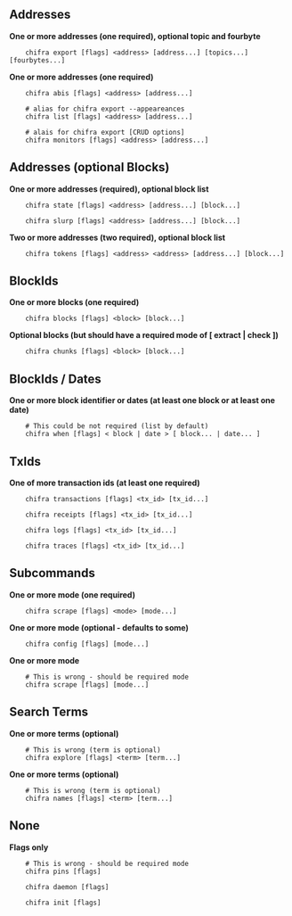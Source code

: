 ## Addresses

**One or more addresses (one required), optional topic and fourbyte**

```[shell]
    chifra export [flags] <address> [address...] [topics...] [fourbytes...]
```

**One or more addresses (one required)**

```[shell]
    chifra abis [flags] <address> [address...]

    # alias for chifra export --appeareances
    chifra list [flags] <address> [address...]

    # alais for chifra export [CRUD options]
    chifra monitors [flags] <address> [address...]
```

## Addresses (optional Blocks)

**One or more addresses (required), optional block list**

```[shell]
    chifra state [flags] <address> [address...] [block...]

    chifra slurp [flags] <address> [address...] [block...]
```

**Two or more addresses (two required), optional block list**

```[shell]
    chifra tokens [flags] <address> <address> [address...] [block...]
```

## BlockIds

**One or more blocks (one required)**

```[shell]
    chifra blocks [flags] <block> [block...]
```

**Optional blocks (but should have a required mode of [ extract | check ])**

```[shell]
    chifra chunks [flags] <block> [block...]
```

## BlockIds / Dates

**One or more block identifier or dates (at least one block or at least one date)**

```[shell]
    # This could be not required (list by default)
    chifra when [flags] < block | date > [ block... | date... ]
```


## TxIds

**One of more transaction ids (at least one required)**

```[shell]
    chifra transactions [flags] <tx_id> [tx_id...]

    chifra receipts [flags] <tx_id> [tx_id...]

    chifra logs [flags] <tx_id> [tx_id...]

    chifra traces [flags] <tx_id> [tx_id...]
```

## Subcommands

**One or more mode (one required)**

```[shell]
    chifra scrape [flags] <mode> [mode...]
```

**One or more mode (optional - defaults to some)**

```[shell]
    chifra config [flags] [mode...]
```

**One or more mode**

```[shell]
    # This is wrong - should be required mode
    chifra scrape [flags] [mode...]
```

## Search Terms

**One or more terms (optional)**

```[shell]
    # This is wrong (term is optional)
    chifra explore [flags] <term> [term...]
```

**One or more terms (optional)**

```[shell]
    # This is wrong (term is optional)
    chifra names [flags] <term> [term...]
```

## None

**Flags only**

```[shell]
    # This is wrong - should be required mode
    chifra pins [flags]

    chifra daemon [flags]

    chifra init [flags]
```
